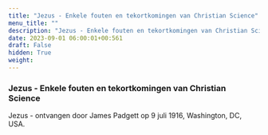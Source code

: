 ```yaml
---
title: "Jezus - Enkele fouten en tekortkomingen van Christian Science"
menu_title: ""
description: "Jezus - Enkele fouten en tekortkomingen van Christian Science"
date: 2023-09-01 06:00:01+00:561
draft: False
hidden: True
weight:
---
```

### Jezus - Enkele fouten en tekortkomingen van Christian Science

Jezus - ontvangen door James Padgett op 9 juli 1916, Washington, DC, USA.
